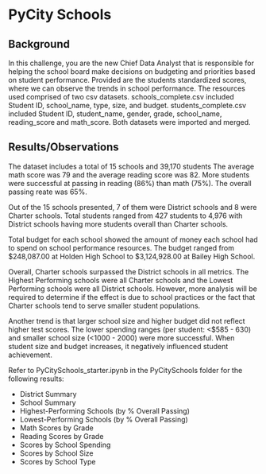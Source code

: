 # PyCity Schools

## Background
In this challenge, you are the new Chief Data Analyst that is responsible for helping the school board make decisions on budgeting and priorities based on student performance. Provided are the students standardized scores, where we can observe the trends in school performance. The resources used comprised of two csv datasets. schools_complete.csv included Student ID, school_name, type, size, and budget. students_complete.csv included Student ID, student_name, gender, grade, school_name, reading_score and math_score. Both datasets were imported and merged. 
  

## Results/Observations
The dataset includes a total of 15 schools and 39,170 students The average math score was 79 and the average reading score was 82. More students were successful at passing in reading (86%) than math (75%). The overall passing reate was 65%.

Out of the 15 schools presented, 7 of them were District schools and 8 were Charter schools. Total students ranged from 427 students to 4,976 with District schools having more students overall than Charter schools.

Total budget for each school showed the amount of money each school had to spend on school performance resources. The budget ranged from $248,087.00 at Holden High School to $3,124,928.00 at Bailey High School. 

Overall, Charter schools surpassed the District schools in all metrics. The Highest Performing schools were all Charter schools and the Lowest Performing schools were all District schools. However, more analysis will be required to determine if the effect is due to school practices or the fact that Charter schools tend to serve smaller student populations.

Another trend is that larger school size and higher budget did not reflect higher test scores. The lower spending ranges (per student: <$585 - 630) and smaller school size (<1000 - 2000) were more successful. When student size and budget increases, it negatively influenced student achievement. 

Refer to PyCitySchools_starter.ipynb in the PyCitySchools folder for the following results: 
* District Summary
* School Summary
* Highest-Performing Schools (by % Overall Passing)
* Lowest-Performing Schools (by % Overall Passing)
* Math Scores by Grade
* Reading Scores by Grade
* Scores by School Spending
* Scores by School Size
* Scores by School Type
